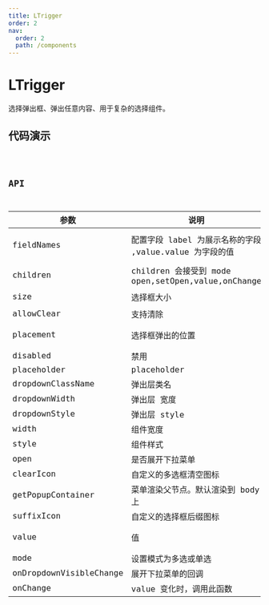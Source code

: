 ```yaml
---
title: LTrigger
order: 2
nav:
  order: 2
  path: /components
---
```


# LTrigger

选择弹出框、弹出任意内容、用于复杂的选择组件。

## 代码演示

<code src='./demos/Demo1.tsx' />

## API

| 参数 | 说明 | 类型 | 默认值 |
| --- | --- | --- | --- |
| fieldNames | 配置字段 label 为展示名称的字段 ,value.value 为字段的值 | `{ label: string; value: string; }` | `{ label: 'label' ,value: 'value' } ` |
| children | children 会接受到 mode open,setOpen,value,onChange | `ReactElement` | `-` |
| size | 选择框大小 | `'small' \| 'middle'\|'large'` | `'middle'` |
| allowClear | 支持清除 | `boolean` | `true` |
| placement | 选择框弹出的位置 | `bottomLeft bottomRight topLeft topRight` | `bottomLeft` |
| disabled | 禁用 | `boolean` | `false` |
| placeholder | placeholder | `string` | `请选择` |
| dropdownClassName | 弹出层类名 | `string` | `-` |
| dropdownWidth | 弹出层 宽度 | `number` | `500` |
| dropdownStyle | 弹出层 style | `CSSProperties` | `-` |
| width | 组件宽度 | `number` | `250` |
| style | 组件样式 | `CSSProperties` | `-` |
| open | 是否展开下拉菜单 | `boolean` | `-` |
| clearIcon | 自定义的多选框清空图标 | `ReactNode` | `-` |
| getPopupContainer | 菜单渲染父节点。默认渲染到 body 上 | `function(triggerNode` | `() => document.body ` |
| suffixIcon | 自定义的选择框后缀图标 | `ReactNode` | `-` |
| value | 值 | `{ label: string; value: string\| string[]; }` | `-` |
| mode | 设置模式为多选或单选 | `'checkbox' 'radio'` | `radio` |
| onDropdownVisibleChange | 展开下拉菜单的回调 | `function(open) ` | `-` |
| onChange | value 变化时，调用此函数 | `function(value) ` | `-` |
